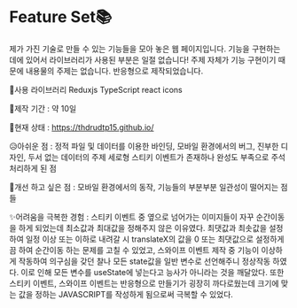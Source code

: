 # Feature Set📚

제가 가진 기술로 만들 수 있는 기능들을 모아 놓은 웹 페이지입니다.
기능을 구현하는 데에 있어서 라이브러리가 사용된 부분은 일절 없습니다!
주제 자체가 기능 구현이기 때문에 내용물의 주제는 없습니다.
반응형으로 제작되었습니다.

🎨사용 라이브러리
  Reduxjs
  TypeScript
  react icons

📅제작 기간 : 약 10일

📢현재 상태 : https://thdrudtp15.github.io/


😥아쉬운 점 : 정적 파일 및 데이터를 이용한 바인딩, 모바일 환경에서의 버그, 진부한 디자인, 두서 없는 데이터의 주제 세로형 스티키 이벤트가 존재하나 완성도 부족으로 주석처리하게 된 점

🧐개선 하고 싶은 점 : 모바일 환경에서의 동작, 기능들의 부분부분 일관성이 떨어지는 점들


✨어려움을 극복한 경험 : 스티키 이벤트 중 옆으로 넘어가는 이미지들이 자꾸 순간이동을 하게 되었는데 최소값과 최대값을 정해주지 않은 이유였다. 최댓값과 최솟값을 설정하여 일정 이상 또는 이하로 내려갈 시 translateX의 값을 0 또는 최댓값으로 설정하게끔 하여
순간이동 하는 문제를 고칠 수 있었고, 스와이프 이벤트 제작 중 기능이 이상하게 작동하여 의구심을 갖던 찰나 모든 state값을 일반 변수로 선언해주니 정상작동 하였다. 이로 인해 모든 변수를 useState에 넣는다고 능사가 아니라는 것을 깨달았다. 또한 스티키 이벤트, 스와이프 이벤트는
반응형으로 만들기가 굉장히 까다로웠는데 크기에 맞는 값을 정하는 JAVASCRIPT를 작성하게 됨으로써 극복할 수 있었다.




